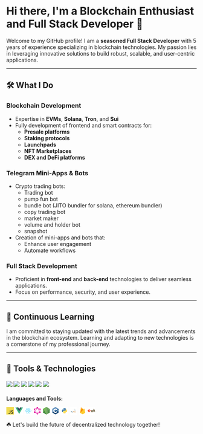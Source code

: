 # Hi there, I'm a Blockchain Enthusiast and Full Stack Developer 👋

Welcome to my GitHub profile! I am a **seasoned Full Stack Developer** with 5 years of experience specializing in blockchain technologies. My passion lies in leveraging innovative solutions to build robust, scalable, and user-centric applications.

---

## 🛠️ What I Do

### Blockchain Development
- Expertise in **EVMs**, **Solana**, **Tron**, and **Sui**
- Fully development of frontend and smart contracts for:
  - **Presale platforms**
  - **Staking protocols**
  - **Launchpads**
  - **NFT Marketplaces**
  - **DEX and DeFi platforms**

### Telegram Mini-Apps & Bots
- Crypto trading bots:
  - Trading bot
  - pump fun bot
  - bundle bot (JITO bundler for solana, ethereum bundler)
  - copy trading bot
  - market maker
  - volume and holder bot
  - snapshot
- Creation of mini-apps and bots that:
  - Enhance user engagement
  - Automate workflows

### Full Stack Development
- Proficient in **front-end** and **back-end** technologies to deliver seamless applications.
- Focus on performance, security, and user experience.

---

## 🔄 Continuous Learning
I am committed to staying updated with the latest trends and advancements in the blockchain ecosystem. Learning and adapting to new technologies is a cornerstone of my professional journey.

---

## 🔧 Tools & Technologies

####      ![](https://img.shields.io/badge/Blockchain-%3C%2F%3E-blueviolet) ![](https://img.shields.io/badge/Solidity-%3C%2F%3E-yellow) ![](https://img.shields.io/badge/Typescript-%7C-0%2C%2022%2C%20100) ![](https://img.shields.io/badge/Web3.js-%7C-yellowgreen) ![](https://img.shields.io/badge/Smart%20Contracts-%7C-blue) ![](https://img.shields.io/badge/Cryptocurrency-%7C-ff69b4)

**Languages and Tools:**   

<code><img height="20" src="https://raw.githubusercontent.com/github/explore/80688e429a7d4ef2fca1e82350fe8e3517d3494d/topics/javascript/javascript.png"></code>
<code><img height="20" src="https://raw.githubusercontent.com/github/explore/80688e429a7d4ef2fca1e82350fe8e3517d3494d/topics/vue/vue.png"></code>
<code><img height="20" src="https://raw.githubusercontent.com/github/explore/80688e429a7d4ef2fca1e82350fe8e3517d3494d/topics/react/react.png"></code>
<code><img height="20" src="https://raw.githubusercontent.com/github/explore/5c058a388828bb5fde0bcafd4bc867b5bb3f26f3/topics/graphql/graphql.png"></code>
<code><img height="20" src="https://raw.githubusercontent.com/github/explore/80688e429a7d4ef2fca1e82350fe8e3517d3494d/topics/nodejs/nodejs.png"></code>
<code><img height="20" src="https://raw.githubusercontent.com/github/explore/80688e429a7d4ef2fca1e82350fe8e3517d3494d/topics/cpp/cpp.png"></code>
<code><img height="20" src="https://raw.githubusercontent.com/github/explore/80688e429a7d4ef2fca1e82350fe8e3517d3494d/topics/python/python.png"></code>
<code><img height="20" src="https://raw.githubusercontent.com/github/explore/80688e429a7d4ef2fca1e82350fe8e3517d3494d/topics/mysql/mysql.png"></code>
<code><img height="20" src="https://raw.githubusercontent.com/github/explore/80688e429a7d4ef2fca1e82350fe8e3517d3494d/topics/firebase/firebase.png"></code>
<code><img height="20" src="https://raw.githubusercontent.com/github/explore/80688e429a7d4ef2fca1e82350fe8e3517d3494d/topics/git/git.png"></code>

☘️ Let's build the future of decentralized technology together!
